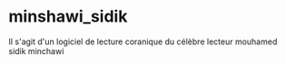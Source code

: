 # minshawi_sidik
Il s'agit d'un logiciel de lecture coranique du célèbre lecteur mouhamed sidik minchawi
